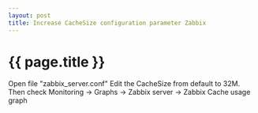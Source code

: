 ```yaml
---
layout: post
title: Increase CacheSize configuration parameter Zabbix
---
```


{{ page.title }}
================

<link href="css/blackboard.css" rel="stylesheet">

Open file "zabbix_server.conf"
Edit the CacheSize from default to 32M.
Then check Monitoring -> Graphs -> Zabbix server -> Zabbix Cache usage graph


<pre><code>
</code></pre>

